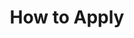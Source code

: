 ---
layout: page
title: How to Apply
#background_style: bg-info
background_image: url('assets/img/backgrounds/microscope-in-laboratory-P5S76HK.jpg')
# Add a link to the the top menu
menus:
  header:
    title: How to Apply
    weight: 2

sections:

- type: columns.html
  section_id: application_requirements
  title: Application Materials
#  background_style: bg-info
#  text_style: text-left text-white
  actions:
   - title: Apply Now
     class: btn-info
     url: '#'

  text1: >+
    ### Required

    All applicants must submit:

    + A current CV

    + A 1/2-1 page statement of interest in the BRIDGES Program

    + An undergraduate transcript (unofficial)

    + A 1-2 page statement of your research interests, including past research experience and interests in future research
      + We encourage students to identify faculty who you would like as your primary or co adivsor
    + 1 or 2 letters of reference. 
      +Recommendors should email letters to [email] with subject "Reference for [Firstname] [Lastname]"
  text2: >+
    ### If Applicable

    + A graduate transcript



---
